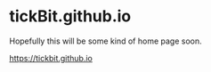 # tickBit.github.io

Hopefully this will be some kind of home page soon.

https://tickbit.github.io

